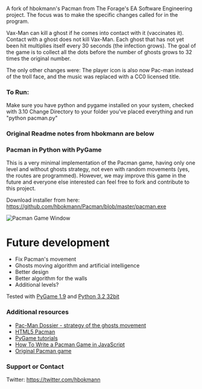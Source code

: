 ###
A fork of hbokmann's Pacman from The Forage's EA Software Engineering project.  The focus was to make the specific changes called for in the program.  

Vax-Man can kill a ghost if he comes into contact with it (vaccinates it).
Contact with a ghost does not kill Vax-Man.
Each ghost that has not yet been hit multiplies itself every 30 seconds (the infection grows).
The goal of the game is to collect all the dots before the number of ghosts grows to 32 times the original number.

The only other changes were:
The player icon is also now Pac-man instead of the troll face, and the music was replaced with a CC0 licensed title.

### To Run:
Make sure you have python and pygame installed on your system, checked with 3.10
Change Directory to your folder you've placed everything and run "python pacman.py"

### Original Readme notes from hbokmann are below

### Pacman in Python with PyGame

This is a very minimal implementation of the Pacman game, having only one level and without ghosts strategy, not even with random movements (yes, the routes are programmed). However, we may improve this game in the future and everyone else interested can feel free to fork and contribute to this project.

Download installer from here: https://github.com/hbokmann/Pacman/blob/master/pacman.exe

![Pacman Game Window](https://raw.github.com/hbokmann/Pacman/master/images/pacman.jpg)


# Future development

* Fix Pacman's movement
* Ghosts moving algorithm and artificial intelligence
* Better design
* Better algorithm for the walls
* Additional levels?


Tested with [PyGame 1.9](http://pygame.org/ftp/pygame-1.9.2a0.win32-py3.2.msi ) and [Python 3.2 32bit](http://www.python.org/ftp/python/3.2.3/python-3.2.3.msi)


### Additional resources
* [Pac-Man Dossier - strategy of the ghosts movement](http://home.comcast.net/~jpittman2/pacman/pacmandossier.html)
* [HTML5 Pacman](http://arandomurl.com/2010/07/25/html5-pacman.html)
* [PyGame tutorials](http://programarcadegames.com/index.php?lang=en)
* [How To Write a Pacman Game in JavaScript](http://www.masswerk.at/JavaPac/pacman-howto.html)
* [Original Pacman game](http://originalpacman.com/)



### Support or Contact
Twitter: https://twitter.com/hbokmann
